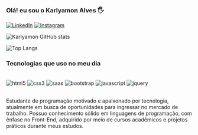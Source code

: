### Olá! eu sou o Karlyamon Alves 🖐

[![LinkedIn](https://img.shields.io/badge/LinkedIn-0077B5?style=for-the-badge&logo=linkedin&logoColor=white)](https://www.linkedin.com/in/karlyamon-alves/)
[![Instagram](https://img.shields.io/badge/Instagram-E4405F?style=for-the-badge&logo=instagram&logoColor=white)](https://www.instagram.com/amoncodbr/)



![Karlyamon GitHub stats](https://github-readme-stats.vercel.app/api?username=karlyamon&show_icons=true&theme=merko)

![Top Langs](https://github-readme-stats.vercel.app/api/top-langs/?username=karlyamon&layout=compact)

### Tecnologias que uso no meu dia 

<div style="display: inline_block"><br/>
  <img align="center" alt="html5" src="https://img.shields.io/badge/HTML5-E34F26?style=for-the-badge&logo=html5&logoColor=white"/>
  <img align="center" alt="css3" src="https://img.shields.io/badge/CSS3-1572B6?style=for-the-badge&logo=css3&logoColor=white"/>
  <img align="center" alt="saas" src="https://img.shields.io/badge/Sass-CC6699?style=for-the-badge&logo=sass&logoColor=white"/>
  <img align="center" alt="bootstrap" src="https://img.shields.io/badge/Bootstrap-563D7C?style=for-the-badge&logo=bootstrap&logoColor=white"/>
  <img align="center" alt="javascript" src="https://img.shields.io/badge/JavaScript-F7DF1E?style=for-the-badge&logo=javascript&logoColor=black"/>
  <img align="center" alt="jquery" src="https://img.shields.io/badge/jQuery-0769AD?style=for-the-badge&logo=jquery&logoColor=white"/>    
</div><br/>

Estudante de programação motivado e apaixonado por tecnologia, atualmente em busca de oportunidades para ingressar no mercado de trabalho. Possuo conhecimento sólido em linguagens de programação, com ênfase no Front-End, adquirido por meio de cursos acadêmicos e projetos práticos durante meus estudos.
